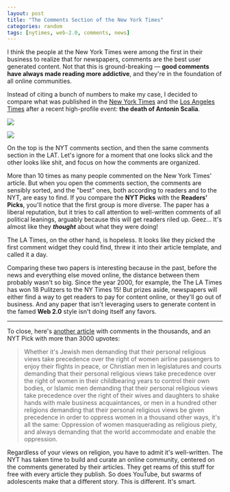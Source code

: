 ```yaml
---
layout: post
title: "The Comments Section of the New York Times"
categories: random
tags: [nytimes, web-2.0, comments, news]
---
```


I think the people at the New York Times were among the first in their business to realize that for newspapers, comments are the best user generated content. Not that this is ground-breaking &mdash; __good comments have always made reading more addictive__, and they're in the foundation of all online communities.

Instead of citing a bunch of numbers to make my case, I decided to compare what was published in the [New York Times](http://www.nytimes.com/2016/02/14/us/antonin-scalia-death.html) and the [Los Angeles Times](http://www.latimes.com/local/lanow/la-me-antonin-scalia-20160213-story.html) after a recent high-profile event: __the death of Antonin Scalia__.

![](https://raw.githubusercontent.com/kylebebak/kylebebak.github.io/master/_assets/img/comments-scalia-nyt.png)

![](https://raw.githubusercontent.com/kylebebak/kylebebak.github.io/master/_assets/img/comments-scalia-lat.png)

On the top is the NYT comments section, and then the same comments section in the LAT. Let's ignore for a moment that one looks slick and the other looks like shit, and focus on how the comments are organized.

More than 10 times as many people commented on the New York Times' article. But when you open the comments section, the comments are sensibly sorted, and the "best" ones, both according to readers and to the NYT, are easy to find. If you compare the __NYT Picks__ with the __Readers' Picks__, you'll notice that the first group is more diverse. The paper has a liberal reputation, but it tries to call attention to well-written comments of all political leanings, arguably because this will get readers riled up. Geez... It's almost like they ___thought___ about what they were doing!

The LA Times, on the other hand, is hopeless. It looks like they picked the first comment widget they could find, threw it into their article template, and called it a day.

Comparing these two papers is interesting because in the past, before the news and everything else moved online, the distance between them probably wasn't so big. Since the year 2000, for example, the The LA Times has won 18 Pulitzers to the NY Times 15! But prizes aside, newspapers will either find a way to get readers to pay for content online, or they'll go out of business. And any paper that isn't leveraging users to generate content in the famed __Web 2.0__ style isn't doing itself any favors.

---

To close, here's [another article](http://www.nytimes.com/2016/02/27/world/middleeast/woman-81-to-sue-israeli-airline-over-seat-switch.html) with comments in the thousands, and an NYT Pick with more than 3000 upvotes:

>Whether it's Jewish men demanding that their personal religious views take precedence over the right of women airline passengers to enjoy their flights in peace, or Christian men in legislatures and courts demanding that their personal religious views take precedence over the right of women in their childbearing years to control their own bodies, or Islamic men demanding that their personal religious views take precedence over the right of their wives and daughters to shake hands with male business acquaintances, or men in a hundred other religions demanding that their personal religious views be given precedence in order to oppress women in a thousand other ways, it's all the same: Oppression of women masquerading as religious piety, and always demanding that the world accommodate and enable the oppression.

Regardless of your views on religion, you have to admit it's well-written. The NYT has taken time to build and curate an online community, centered on the comments generated by their articles. They get reams of this stuff for free with every article they publish. So does YouTube, but swarms of adolescents make that a different story. This is different. It's smart.
